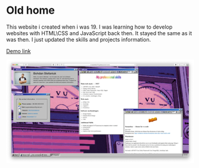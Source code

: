 # Old home

This website i created when i was 19. I was learning how to develop websites with HTML\CSS and JavaScript back then. It stayed the same as it was then. I just updated the skills and projects information.

[Demo link](teamkiller7112.github.io/old-home/)

![demo](assets/demo.png)

 
